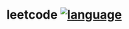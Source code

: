 # leetcode [![language](https://img.shields.io/badge/language-Java-green.svg)](https://img.shields.io/badge/language-Java-green.svg) 

